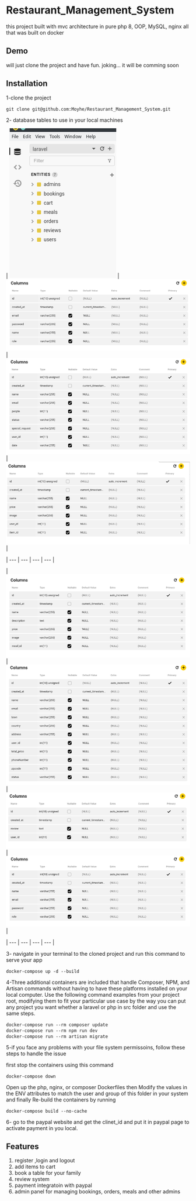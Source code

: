 # Restaurant_Management_System

this project built with mvc architecture in pure php 8, OOP, MySQL, nginx all that was built on docker

## Demo

will just clone the project and have fun. joking... it will be comming soon

## Installation

1-clone the project

    git clone git@github.com:Moyhe/Restaurant_Management_System.git

2- database tables to use in your local machines

| ![Image 1](./src/public/img/img1.png) | ![Image 2](./src/public/img/img2.png) | ![Image 3](./src/public/img/img3.png) | ![Image 4](./src/public/img/img4.png) |

| --- | --- | --- | --- |

| ![Image 5](./src/public/img/img5.png) | ![Image 6](./src/public/img/img6.png) | ![Image 7](./src/public/img/img7.png) | ![Image 8](./src/public/img/img8.png) |

| --- | --- | --- | --- |

3- navigate in your terminal to the cloned project and run this command to serve your app

    docker-compose up -d --build

4-Three additional containers are included that handle Composer, NPM, and Artisan commands without having to have these platforms installed on your local computer. Use the following command examples from your project root, modifying them to fit your particular use case by the way you can put any project you want whether a laravel or php in src folder and use the same steps.

    docker-compose run --rm composer update
    docker-compose run --rm npm run dev
    docker-compose run --rm artisan migrate

5-if you face any problems with your file system permissoins, follow these steps to handle the issue

first stop the containers using this command

    docker-compose down

Open up the php, nginx, or composer Dockerfiles then
Modify the values in the ENV attributes to match the user and group of this folder in your system
and finally Re-build the containers by running

    docker-compose build --no-cache

6- go to the paypal website and get the clinet_id and put it in paypal page to activate payment in you local.

## Features

1. register ,login and logout
2. add items to cart
3. book a table for your family
4. review system
5. payment integratoin with paypal
6. admin panel for managing bookings, orders, meals and other admins
